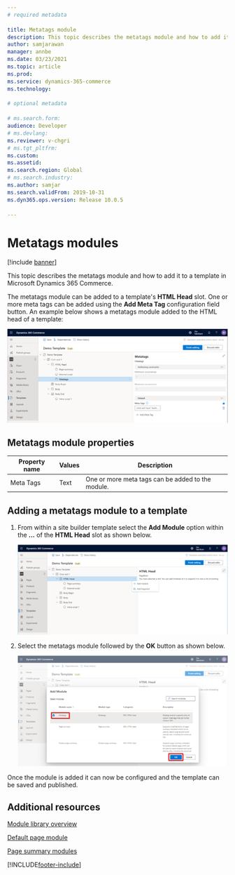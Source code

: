 ```yaml
---
# required metadata

title: Metatags module
description: This topic describes the metatags module and how to add it to a template in Microsoft Dynamics 365 Commerce.
author: samjarawan
manager: annbe
ms.date: 03/23/2021
ms.topic: article
ms.prod: 
ms.service: dynamics-365-commerce
ms.technology: 

# optional metadata

# ms.search.form: 
audience: Developer
# ms.devlang: 
ms.reviewer: v-chgri
# ms.tgt_pltfrm: 
ms.custom: 
ms.assetid: 
ms.search.region: Global
# ms.search.industry: 
ms.author: samjar
ms.search.validFrom: 2019-10-31
ms.dyn365.ops.version: Release 10.0.5

---
```


# Metatags modules

[!include [banner](includes/banner.md)]

This topic describes the metatags module and how to add it to a template in Microsoft Dynamics 365 Commerce.

The metatags module can be added to a template's **HTML Head** slot.  One or more meta tags can be added using the **Add Meta Tag** configuration field button.  An example below shows a metatags module added to the HTML head of a template:

![Metatags modules](media/metatags-module-1.png)

## Metatags module properties

| Property name     | Values | Description |
|-------------------|--------|-------------|
| Meta Tags | Text | One or more meta tags can be added to the module. |

## Adding a metatags module to a template

1. From within a site builder template select the **Add Module** option within the **...** of the **HTML Head** slot as shown below.

    ![Add new module](media/metatags-module-2.png)

1. Select the metatags module followed by the **OK** button as shown below. 

    ![Add script module](media/metatags-module-3.png)

Once the module is added it can now be configured and the template can be saved and published.

## Additional resources

[Module library overview](starter-kit-overview.md)

[Default page module](default-page-module.md)

[Page summary modules](page-summary-module.md)


[!INCLUDE[footer-include](../includes/footer-banner.md)]
